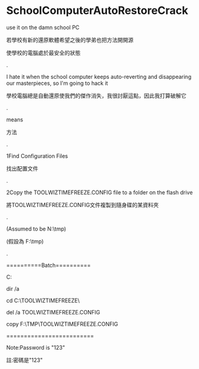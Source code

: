 # SchoolComputerAutoRestoreCrack
use it on the damn school PC

若學校有新的還原軟體希望之後的學弟也把方法開開源

使學校的電腦處於最安全的狀態

.

I hate it when the school computer keeps auto-reverting and disappearing our masterpieces, so I'm going to hack it

學校電腦總是自動還原使我們的傑作消失，我很討厭這點，因此我打算破解它

.

means

方法

.

1Find Configuration Files

找出配置文件

.

2Copy the TOOLWIZTIMEFREEZE.CONFIG file to a folder on the flash drive

將TOOLWIZTIMEFREEZE.CONFIG文件複製到隨身碟的某資料夾

.

(Assumed to be N:\tmp)

(假設為 F:\tmp)

.

==========Batch==========

C:

dir /a

cd C:\TOOLWIZTIMEFREEZE\

del /a TOOLWIZTIMEFREEZE.CONFIG

copy F:\TMP\TOOLWIZTIMEFREEZE.CONFIG

=========================

Note:Password is "123"

註:密碼是"123"
